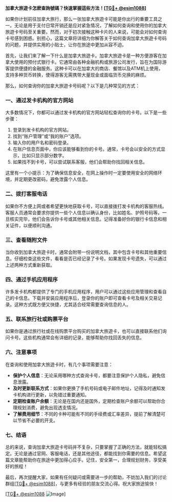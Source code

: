 **加拿大旅遊卡怎麽查詢號碼？快速掌握這些方法！[[TG💪+ @esim1088](https://t.me/s/esim1088)]**

如果你计划前往加拿大旅行，那么一张加拿大旅遊卡可能是你出行的重要工具之一。无论是用于支付日常开销还是应对紧急情况，了解如何查询和使用你的加拿大旅遊卡号码至关重要。然而，对于初次接触这种卡片的人来说，可能会对如何查询卡号感到困惑。别担心，这篇文章将详细为你解答关于如何查询加拿大旅遊卡号码的问题，并提供实用的小贴士，让你在旅途中更加从容不迫。

首先，让我们来了解一下什么是加拿大旅遊卡。加拿大旅遊卡是一种方便游客在加拿大使用的预付式银行卡。它通常由各种金融机构或旅游公司发行，旨在为国际游客提供便捷的金融服务。这种卡可以在加拿大的商店、餐馆以及ATM机上使用，支持多种货币转换，使得游客无需携带大量现金或面临货币兑换的麻烦。

那么，如何查询你的加拿大旅遊卡号码呢？以下是几种常见的方式：

### **一、通过发卡机构的官方网站**
大多数情况下，你都可以通过发卡机构的官方网站轻松查询你的卡号。以下是一些步骤：
1. 登录到发卡机构的官方网站。
2. 找到“账户管理”或“我的账户”选项。
3. 输入你的用户名和密码登录。
4. 在账户信息页面中，你应该能够看到你的卡号。通常，卡号会以安全的方式显示，比如只显示部分数字。
5. 如果找不到卡号，可以尝试联系客服，他们会帮助你找回相关信息。

这里有一个小提示：为了确保信息安全，在网上操作时一定要使用安全的网络环境，并定期更改密码，避免泄露个人信息。

### **二、拨打客服电话**
如果你不方便上网或者希望更快地获取卡号，可以直接拨打发卡机构的客服热线。客服人员通常会要求你提供一些个人信息以确认身份，比如姓名、护照号码等。一旦核实完毕，他们会告诉你卡号或其他相关信息。记得准备好你的银行卡信息和相关证件，以便顺利沟通。

### **三、查看随附文件**
当你收到加拿大旅遊卡时，通常会附带一份说明文档，其中包含卡号和其他重要信息。仔细检查这些文件，看看是否已经记录了卡号。如果发现卡号遗失，可以通过上述两种方式重新获取。

### **四、通过手机应用程序**
许多发卡机构都提供了专门的手机应用程序，用户可以通过这些应用管理和查看自己的卡信息。下载并安装应用程序后，登录你的账户即可查看卡号及相关交易记录。这种方式既方便又快捷，尤其适合经常需要查询信息的人。

### **五、联系旅行社或购票平台**
如果你是通过旅行社或在线购票平台购买的加拿大旅遊卡，也可以直接联系他们询问卡号。这些机构通常会有详细的记录，能够帮助你找回丢失的信息。

### **六、注意事项**
在查询和使用加拿大旅遊卡时，有几个事项需要注意：
- **保护个人信息**：无论采用哪种方式查询卡号，都要注意保护个人隐私，避免信息泄露。
- **及时更新联系方式**：如果你更换了手机号码或电子邮件地址，记得及时通知发卡机构进行更新，以免错过重要通知。
- **定期检查账户余额**：无论是在国内还是国外，定期检查账户余额可以帮助你合理规划消费，避免出现透支情况。
- **了解费用细节**：不同的卡种可能有不同的手续费或汇率差异，提前了解清楚可以节省不必要的开支。

### **七、结语**
总的来说，查询加拿大旅遊卡号码并不复杂，只要掌握了正确的方法，就能轻松搞定。无论是通过官网、客服电话，还是其他途径，都能找到你需要的信息。希望这篇文章能帮助你在旅途中更加得心应手。记住，安全第一，合理规划财务，享受美好的旅程！

最后，再次提醒大家，如果有任何疑问或需要进一步的帮助，不妨加入我们的讨论群组[[TG💪+ @esim1088](https://t.me/s/esim1088)]，与更多有经验的朋友交流心得。祝大家旅途愉快！

[[TG💪+ @esim1088](https://t.me/s/esim1088) ![Image](https://i.postimg.cc/4NQfJmqS/Snipaste-2025-05-13-00-14-12.png)]